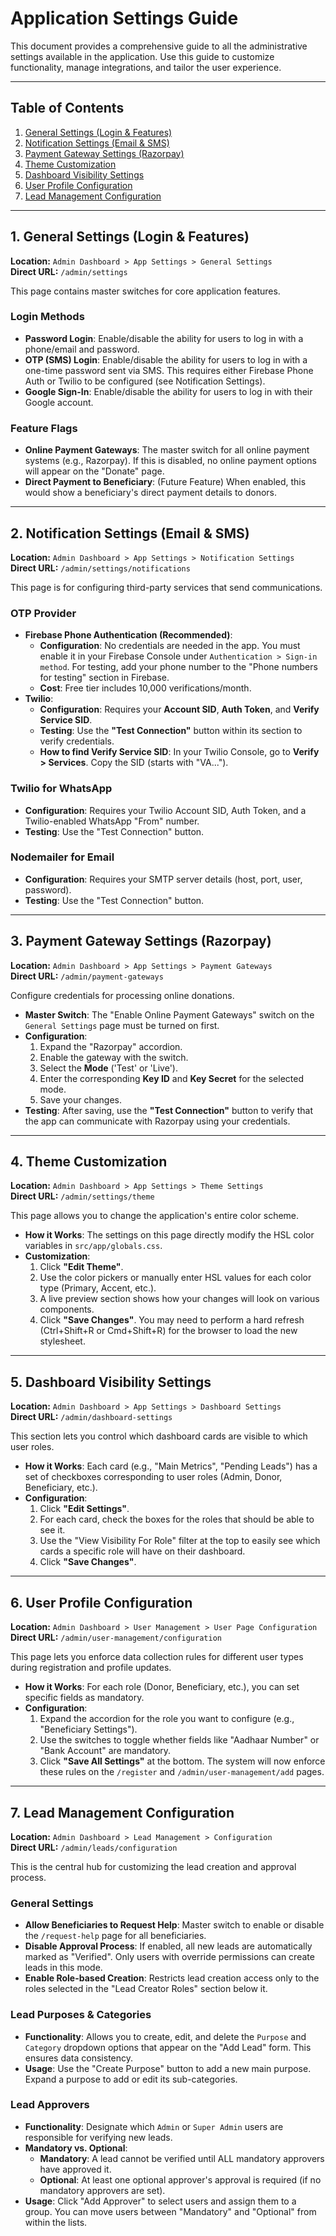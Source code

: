
# Application Settings Guide

This document provides a comprehensive guide to all the administrative settings available in the application. Use this guide to customize functionality, manage integrations, and tailor the user experience.

---

## Table of Contents

1.  [General Settings (Login & Features)](#1-general-settings-login--features)
2.  [Notification Settings (Email & SMS)](#2-notification-settings-email--sms)
3.  [Payment Gateway Settings (Razorpay)](#3-payment-gateway-settings-razorpay)
4.  [Theme Customization](#4-theme-customization)
5.  [Dashboard Visibility Settings](#5-dashboard-visibility-settings)
6.  [User Profile Configuration](#6-user-profile-configuration)
7.  [Lead Management Configuration](#7-lead-management-configuration)

---

## 1. General Settings (Login & Features)

**Location:** `Admin Dashboard > App Settings > General Settings`  
**Direct URL:** `/admin/settings`

This page contains master switches for core application features.

### Login Methods

-   **Password Login**: Enable/disable the ability for users to log in with a phone/email and password.
-   **OTP (SMS) Login**: Enable/disable the ability for users to log in with a one-time password sent via SMS. This requires either Firebase Phone Auth or Twilio to be configured (see Notification Settings).
-   **Google Sign-In**: Enable/disable the ability for users to log in with their Google account.

### Feature Flags

-   **Online Payment Gateways**: The master switch for all online payment systems (e.g., Razorpay). If this is disabled, no online payment options will appear on the "Donate" page.
-   **Direct Payment to Beneficiary**: (Future Feature) When enabled, this would show a beneficiary's direct payment details to donors.

---

## 2. Notification Settings (Email & SMS)

**Location:** `Admin Dashboard > App Settings > Notification Settings`  
**Direct URL:** `/admin/settings/notifications`

This page is for configuring third-party services that send communications.

### OTP Provider

-   **Firebase Phone Authentication (Recommended)**:
    -   **Configuration**: No credentials are needed in the app. You must enable it in your Firebase Console under `Authentication > Sign-in method`. For testing, add your phone number to the "Phone numbers for testing" section in Firebase.
    -   **Cost**: Free tier includes 10,000 verifications/month.
-   **Twilio**:
    -   **Configuration**: Requires your **Account SID**, **Auth Token**, and **Verify Service SID**.
    -   **Testing**: Use the **"Test Connection"** button within its section to verify credentials.
    -   **How to find Verify Service SID**: In your Twilio Console, go to **Verify > Services**. Copy the SID (starts with "VA...").

### Twilio for WhatsApp

-   **Configuration**: Requires your Twilio Account SID, Auth Token, and a Twilio-enabled WhatsApp "From" number.
-   **Testing**: Use the "Test Connection" button.

### Nodemailer for Email

-   **Configuration**: Requires your SMTP server details (host, port, user, password).
-   **Testing**: Use the "Test Connection" button.

---

## 3. Payment Gateway Settings (Razorpay)

**Location:** `Admin Dashboard > App Settings > Payment Gateways`  
**Direct URL:** `/admin/payment-gateways`

Configure credentials for processing online donations.

-   **Master Switch**: The "Enable Online Payment Gateways" switch on the `General Settings` page must be turned on first.
-   **Configuration**:
    1.  Expand the "Razorpay" accordion.
    2.  Enable the gateway with the switch.
    3.  Select the **Mode** ('Test' or 'Live').
    4.  Enter the corresponding **Key ID** and **Key Secret** for the selected mode.
    5.  Save your changes.
-   **Testing**: After saving, use the **"Test Connection"** button to verify that the app can communicate with Razorpay using your credentials.

---

## 4. Theme Customization

**Location:** `Admin Dashboard > App Settings > Theme Settings`  
**Direct URL:** `/admin/settings/theme`

This page allows you to change the application's entire color scheme.

-   **How it Works**: The settings on this page directly modify the HSL color variables in `src/app/globals.css`.
-   **Customization**:
    1.  Click **"Edit Theme"**.
    2.  Use the color pickers or manually enter HSL values for each color type (Primary, Accent, etc.).
    3.  A live preview section shows how your changes will look on various components.
    4.  Click **"Save Changes"**. You may need to perform a hard refresh (Ctrl+Shift+R or Cmd+Shift+R) for the browser to load the new stylesheet.

---

## 5. Dashboard Visibility Settings

**Location:** `Admin Dashboard > App Settings > Dashboard Settings`  
**Direct URL:** `/admin/dashboard-settings`

This section lets you control which dashboard cards are visible to which user roles.

-   **How it Works**: Each card (e.g., "Main Metrics", "Pending Leads") has a set of checkboxes corresponding to user roles (Admin, Donor, Beneficiary, etc.).
-   **Configuration**:
    1.  Click **"Edit Settings"**.
    2.  For each card, check the boxes for the roles that should be able to see it.
    3.  Use the "View Visibility For Role" filter at the top to easily see which cards a specific role will have on their dashboard.
    4.  Click **"Save Changes"**.

---

## 6. User Profile Configuration

**Location:** `Admin Dashboard > User Management > User Page Configuration`  
**Direct URL:** `/admin/user-management/configuration`

This page lets you enforce data collection rules for different user types during registration and profile updates.

-   **How it Works**: For each role (Donor, Beneficiary, etc.), you can set specific fields as mandatory.
-   **Configuration**:
    1.  Expand the accordion for the role you want to configure (e.g., "Beneficiary Settings").
    2.  Use the switches to toggle whether fields like "Aadhaar Number" or "Bank Account" are mandatory.
    3.  Click **"Save All Settings"** at the bottom. The system will now enforce these rules on the `/register` and `/admin/user-management/add` pages.

---

## 7. Lead Management Configuration

**Location:** `Admin Dashboard > Lead Management > Configuration`  
**Direct URL:** `/admin/leads/configuration`

This is the central hub for customizing the lead creation and approval process.

### General Settings

-   **Allow Beneficiaries to Request Help**: Master switch to enable or disable the `/request-help` page for all beneficiaries.
-   **Disable Approval Process**: If enabled, all new leads are automatically marked as "Verified". Only users with override permissions can create leads in this mode.
-   **Enable Role-based Creation**: Restricts lead creation access only to the roles selected in the "Lead Creator Roles" section below it.

### Lead Purposes & Categories

-   **Functionality**: Allows you to create, edit, and delete the `Purpose` and `Category` dropdown options that appear on the "Add Lead" form. This ensures data consistency.
-   **Usage**: Use the "Create Purpose" button to add a new main purpose. Expand a purpose to add or edit its sub-categories.

### Lead Approvers

-   **Functionality**: Designate which `Admin` or `Super Admin` users are responsible for verifying new leads.
-   **Mandatory vs. Optional**:
    -   **Mandatory**: A lead cannot be verified until ALL mandatory approvers have approved it.
    -   **Optional**: At least one optional approver's approval is required (if no mandatory approvers are set).
-   **Usage**: Click "Add Approver" to select users and assign them to a group. You can move users between "Mandatory" and "Optional" from within the lists.
